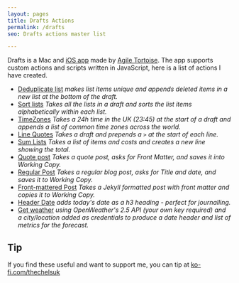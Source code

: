 ```yaml
---
layout: pages
title: Drafts Actions
permalink: /drafts
seo: Drafts actions master list

---
```


Drafts is a Mac and [iOS app](https://itunes.apple.com/app/id1236254471?ls=1&mt=8&at=11l4Cf&ct=site) made by [Agile Tortoise](https://getdrafts.com). The app supports custom actions and scripts written in JavaScript, here is a list of actions I have created.

- [Deduplicate list](https://directory.getdrafts.com/a/21k) _makes list items unique and appends deleted items in a new list at the bottom of the draft._
- [Sort lists](https://directory.getdrafts.com/a/21h) _Takes all the lists in a draft and sorts the list items alphabetically within each list._
- [TimeZones](https://directory.getdrafts.com/a/21g) _Takes a 24h time in the UK (23:45) at the start of a draft and appends a list of common time zones across the world._
- [Line Quotes](https://directory.getdrafts.com/a/21f) _Takes a draft and prepends a `>` at the start of each line._
- [Sum Lists](https://directory.getdrafts.com/a/21e) _Takes a list of items and costs and creates a new line showing the total._
- [Quote post](https://directory.getdrafts.com/a/21d) _Takes a quote post, asks for Front Matter, and saves it into Working Copy._
- [Regular Post](https://directory.getdrafts.com/a/21c) _Takes a regular blog post, asks for Title and date, and saves it to Working Copy._
- [Front-mattered Post](https://directory.getdrafts.com/a/21i) _Takes a Jekyll formatted post with front matter and copies it to Working Copy._
- [Header Date](https://directory.getdrafts.com/a/21m) _adds today's date as a h3 heading - perfect for journalling._
- [Get weather](https://directory.getdrafts.com/a/21n) _using OpenWeather's 2.5 API (your own key required) and a city/location added as credentials to produce a date header and list of metrics for the forecast._
 

## Tip

If you find these useful and want to support me, you can tip at [ko-fi.com/thechelsuk](https://ko-fi.com/thechelsuk) 

